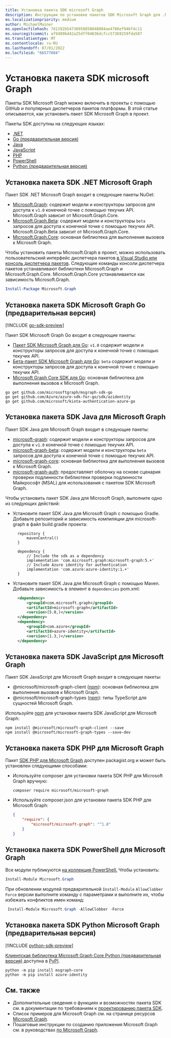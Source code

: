 ```yaml
---
title: Установка пакета SDK microsoft Graph
description: Инструкции по установке пакетов SDK Microsoft Graph для .NET, Go, Java, JavaScript, PHP, PowerShell и Python.
ms.localizationpriority: medium
author: MichaelMainer
ms.openlocfilehash: 7d1192b54736958858848084ae4786ef946f4c11
ms.sourcegitcommit: af9489bd42a25dff04836dcfcc57369259fda587
ms.translationtype: MT
ms.contentlocale: ru-RU
ms.lasthandoff: 07/01/2022
ms.locfileid: "66577604"
---
```

# <a name="install-a-microsoft-graph-sdk"></a>Установка пакета SDK microsoft Graph

Пакеты SDK Microsoft Graph можно включить в проекты с помощью GitHub и популярных диспетчеров пакетов платформы. В этой статье описывается, как установить пакет SDK Microsoft Graph в проект.

Пакеты SDK доступны на следующих языках:

- [.NET](#install-the-microsoft-graph-net-sdk)
- [Go (предварительная версия)](#install-the-microsoft-graph-go-sdk-preview)
- [Java](#install-the-microsoft-graph-java-sdk)
- [JavaScript](#install-the-microsoft-graph-javascript-sdk)
- [PHP](#install-the-microsoft-graph-php-sdk)
- [PowerShell](#install-the-microsoft-graph-powershell-sdk)
- [Python (предварительная версия)](#install-the-microsoft-graph-python-sdk-preview)

## <a name="install-the-microsoft-graph-net-sdk"></a>Установка пакета SDK .NET Microsoft Graph

Пакет SDK .NET Microsoft Graph входит в следующие пакеты NuGet:

- [Microsoft.Graph](https://github.com/microsoftgraph/msgraph-sdk-dotnet): содержит модели и конструкторы запросов для доступа к `v1.0` конечной точке с помощью текучих API. Microsoft.Graph зависит от Microsoft.Graph.Core.
- [Microsoft.Graph.Beta](https://github.com/microsoftgraph/msgraph-beta-sdk-dotnet): содержит модели и конструкторы `beta` запросов для доступа к конечной точке с помощью текучих API. Microsoft.Graph.Beta зависит от Microsoft.Graph.Core.
- [Microsoft.Graph.Core](https://github.com/microsoftgraph/msgraph-sdk-dotnet): основная библиотека для выполнения вызовов к Microsoft Graph.

Чтобы установить пакеты Microsoft.Graph в проект, можно использовать пользовательский интерфейс диспетчера пакетов [в Visual Studio или консоль диспетчера пакетов](/nuget/quickstart/install-and-use-a-package-in-visual-studio). Следующие команды консоли диспетчера пакетов устанавливают библиотеки Microsoft.Graph и Microsoft.Graph.Core. Microsoft.Graph.Core устанавливается как зависимость Microsoft.Graph.

```PowerShell
Install-Package Microsoft.Graph
```

## <a name="install-the-microsoft-graph-go-sdk-preview"></a>Установка пакета SDK Microsoft Graph Go (предварительная версия)

[!INCLUDE [go-sdk-preview](../../includes/go-sdk-preview.md)]

Пакет SDK Microsoft Graph Go входит в следующие пакеты:

- [Пакет SDK Microsoft Graph для Go](https://github.com/microsoftgraph/msgraph-sdk-go): `v1.0` содержит модели и конструкторы запросов для доступа к конечной точке с помощью текучих API.
- [Бета-пакет SDK Microsoft Graph для Go](https://github.com/microsoftgraph/msgraph-beta-sdk-go): `beta` содержит модели и конструкторы запросов для доступа к конечной точке с помощью текучих API.
- [Microsoft Graph Core SDK для Go](https://github.com/microsoftgraph/msgraph-sdk-go-core): основная библиотека для выполнения вызовов к Microsoft Graph.

```Shell
go get github.com/microsoftgraph/msgraph-sdk-go
go get github.com/Azure/azure-sdk-for-go/sdk/azidentity
go get github.com/microsoft/kiota-authentication-azure-go
```

## <a name="install-the-microsoft-graph-java-sdk"></a>Установка пакета SDK Java для Microsoft Graph

Пакет SDK Java для Microsoft Graph входит в следующие пакеты:

- [microsoft-graph](https://github.com/microsoftgraph/msgraph-sdk-java): содержит модели и конструкторы запросов для доступа к `v1.0` конечной точке с помощью текучих API.
- [microsoft-graph-beta](https://github.com/microsoftgraph/msgraph-beta-sdk-java): содержит модели и конструкторы `beta` запросов для доступа к конечной точке с помощью текучих API.
- [microsoft-graph-core](https://github.com/microsoftgraph/msgraph-sdk-java-core): основная библиотека для выполнения вызовов к Microsoft Graph.
- [microsoft-graph-auth](https://github.com/microsoftgraph/msgraph-sdk-java-auth): предоставляет оболочку на основе сценария проверки подлинности библиотеки проверки подлинности Майкрософт (MSAL) для использования с пакетом SDK Microsoft Graph.

Чтобы установить пакет SDK Java для Microsoft Graph, выполните одно из следующих действий:

- Установите пакет SDK Java для Microsoft Graph с помощью Gradle. Добавьте репозиторий и зависимость компиляции для microsoft-graph в файл build.gradle проекта:
    
  ```Gradle
    repository {
        mavenCentral()
    }
    
    dependency {
        // Include the sdk as a dependency
        implementation 'com.microsoft.graph:microsoft-graph:5.+'
        // Include Azure identity for authentication
        implementation 'com.azure:azure-identity:1.+'
    }
  ```

- Установите пакет SDK Java для Microsoft Graph с помощью Maven. Добавьте зависимость в элемент в `dependencies` pom.xml:
    
  ```xml
    <dependency>
        <groupId>com.microsoft.graph</groupId>
        <artifactId>microsoft-graph</artifactId>
        <version>[5.0,)</version>
    </dependency>
    <dependency>
        <groupId>com.azure</groupId>
        <artifactId>azure-identity</artifactId>
        <version>[1.3,)</version>
    </dependency>
  ```

## <a name="install-the-microsoft-graph-javascript-sdk"></a>Установка пакета SDK JavaScript для Microsoft Graph

Пакет SDK JavaScript для Microsoft Graph входит в следующие пакеты:

- @microsoft/microsoft-graph-client ([npm](https://www.npmjs.com/package/@microsoft/microsoft-graph-client)): основная библиотека для выполнения вызовов к Microsoft Graph.
- @microsoft/microsoft-graph-types ([npm](https://www.npmjs.com/package/@microsoft/microsoft-graph-types)): типы TypeScript для сущностей Microsoft Graph.

Используйте [npm](https://www.npmjs.com) для установки пакета SDK JavaScript для Microsoft Graph:

```Shell
npm install @microsoft/microsoft-graph-client --save
npm install @microsoft/microsoft-graph-types --save-dev
```

## <a name="install-the-microsoft-graph-php-sdk"></a>Установка пакета SDK PHP для Microsoft Graph

Пакет [SDK PHP для Microsoft Graph](https://github.com/microsoftgraph/msgraph-sdk-php) доступен packagist.org [](https://packagist.org/packages/microsoft/microsoft-graph) и может быть установлен следующими способами:

- Используйте composer для установки пакета SDK PHP для Microsoft Graph вручную:

    ```Shell
    composer require microsoft/microsoft-graph
    ```

- Используйте composer.json для установки пакета SDK PHP для Microsoft Graph:

    ```json
    {
        "require": {
            "microsoft/microsoft-graph": "^1.8"
        }
    }
    ```

## <a name="install-the-microsoft-graph-powershell-sdk"></a>Установка пакета SDK PowerShell для Microsoft Graph

Все модули публикуются [на коллекция PowerShell.](https://www.powershellgallery.com/packages/Microsoft.Graph) Чтобы установить:

``` powershell
Install-Module Microsoft.Graph
```

При обновлении модулей предварительной `Install-Module` `AllowClobber` `Force` версии выполните команду с параметрами и выполните их, чтобы избежать конфликтов имен команд:

``` powershell
 Install-Module Microsoft.Graph -AllowClobber -Force
```

## <a name="install-the-microsoft-graph-python-sdk-preview"></a>Установка пакета SDK Python Microsoft Graph (предварительная версия)

[!INCLUDE [python-sdk-preview](../../includes/python-sdk-preview.md)]

[Клиентская библиотека Microsoft Graph Core Python (предварительная версия)](https://github.com/microsoftgraph/msgraph-sdk-python-core) доступна в [PyPI](https://pypi.org/).

```Shell
python -m pip install msgraph-core
python -m pip install azure-identity
```

## <a name="see-also"></a>См. также

- Дополнительные сведения о функциях и возможностях пакета SDK см. в документации по требованиям к [проектированию пакета SDK](https://github.com/microsoftgraph/msgraph-sdk-design). 
- Список примеров для Microsoft Graph см. на странице ресурсов [Microsoft Graph](https://developer.microsoft.com/en-us/graph/gallery/?filterBy=Samples).
- Пошаговые инструкции по созданию приложения Microsoft Graph см. в руководствах [по Microsoft Graph](/graph/tutorials).